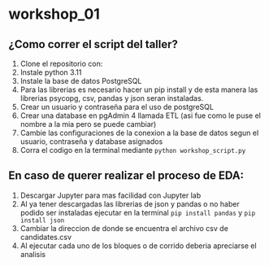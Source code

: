 # workshop_01

## ¿Como correr el script del taller?

1. Clone el repositorio con:
2. Instale python 3.11
3. Instale la base de datos PostgreSQL
4. Para las librerias es necesario hacer un pip install y de esta manera las librerias psycopg, csv, pandas y json seran instaladas.
5. Crear un usuario y contraseña para el uso de postgreSQL
6. Crear una database en pgAdmin 4 llamada ETL (asi fue como le puse el nombre a la mia pero se puede cambiar)
7. Cambie las configuraciones de la conexion a la base de datos segun el usuario, contraseña y database asignados
8. Corra el codigo en la terminal mediante `python workshop_script.py`

## En caso de querer realizar el proceso de EDA:

1. Descargar Jupyter para mas facilidad con Jupyter lab
2. Al ya tener descargadas las librerias de json y pandas o no haber podido ser instaladas ejecutar en la terminal `pip install pandas` y `pip install json`
3. Cambiar la direccion de donde se encuentra el archivo csv de candidates.csv
4. Al ejecutar cada uno de los bloques o de corrido deberia apreciarse el analisis
